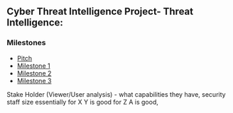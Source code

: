 ## Cyber Threat Intelligence Project- Threat Intelligence: 


### Milestones
- [Pitch](.\README.md)
- [Milestone 1](https://github.com/24SP-UNO-Capstone/Milestone1/blob/main/Milestone1.md)
- [Milestone 2](https://github.com/24SP-UNO-Capstone/Milestone1/blob/main/Milestone2.md)
- [Milestone 3](#risk-list)


Stake Holder (Viewer/User analysis) - what capabilities they have, security staff size essentially for X Y is good for Z A is good, 
